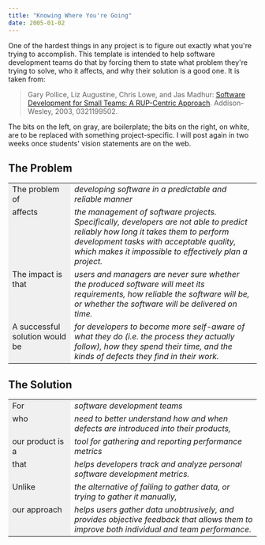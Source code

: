 ```yaml
---
title: "Knowing Where You're Going"
date: 2005-01-02
---
```

One of the hardest things in any project is to figure out exactly
what you're trying to accomplish.  This template is intended to help
software development teams do that by forcing them to state what
problem they're trying to solve, who it affects, and why their
solution is a good one.  It is taken from:

<blockquote>Gary Pollice, Liz Augustine, Chris Lowe, and Jas Madhur: <a href="http://www.amazon.com/exec/obidos/ASIN/0321199502">Software
Development for Small Teams: A RUP-Centric Approach</a>.
Addison-Wesley, 2003, 0321199502.</blockquote>

The bits on the left, on gray, are boilerplate; the bits on the
right, on white, are to be replaced with something
project-specific.  I will post again in two weeks once students'
vision statements are on the web.
<h2>The Problem</h2>
<table class="centered">
<tr>
<td valign="top" bgcolor="#f0f0f0" style="width: 25%">The problem of</td>
<td valign="top" style="width: 75%"><em>developing software in a predictable and reliable manner</em></td>
</tr>
<tr>
<td valign="top" bgcolor="#f0f0f0" style="width: 25%">affects</td>
<td valign="top" style="width: 75%"><em>the management of software projects.  Specifically, developers are
not able to predict reliably how long it takes them to perform
development tasks with acceptable quality, which makes it
impossible to effectively plan a project.</em></td>
</tr>
<tr>
<td valign="top" bgcolor="#f0f0f0" style="width: 25%">The impact is that</td>
<td valign="top" style="width: 75%"><em>users and managers are never sure whether the produced software
will meet its requirements, how reliable the software will be, or
whether the software will be delivered on time.</em></td>
</tr>
<tr>
<td valign="top" bgcolor="#f0f0f0" style="width: 25%">A successful solution would be</td>
<td valign="top" style="width: 75%"><em>for developers to become more self-aware of what they do (i.e. the
process they actually follow), how they spend their time, and the
kinds of defects they find in their work.</em></td>
</tr>
</table>
<h2>The Solution</h2>
<table class="centered">
<tr>
<td valign="top" bgcolor="#f0f0f0" style="width: 25%">For</td>
<td valign="top" style="width: 75%"><em>software development teams</em></td>
</tr>
<tr>
<td valign="top" bgcolor="#f0f0f0" style="width: 25%">who</td>
<td valign="top" style="width: 75%"><em>need to better understand how and when defects are introduced into
their products,</em></td>
</tr>
<tr>
<td valign="top" bgcolor="#f0f0f0" style="width: 25%">our product is a</td>
<td valign="top" style="width: 75%"><em>tool for gathering and reporting performance metrics</em></td>
</tr>
<tr>
<td valign="top" bgcolor="#f0f0f0" style="width: 25%">that</td>
<td valign="top" style="width: 75%"><em>helps developers track and analyze personal software development
metrics.</em></td>
</tr>
<tr>
<td valign="top" bgcolor="#f0f0f0" style="width: 25%">Unlike</td>
<td valign="top" style="width: 75%"><em>the alternative of failing to gather data, or trying to gather it
manually,</em></td>
</tr>
<tr>
<td valign="top" bgcolor="#f0f0f0" style="width: 25%">our approach</td>
<td valign="top" style="width: 75%"><em>helps users gather data unobtrusively, and provides objective
feedback that allows them to improve both individual and team
performance.</em></td>
</tr>
</table>
